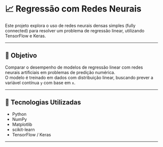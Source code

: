 # 📈 Regressão com Redes Neurais

Este projeto explora o uso de redes neurais densas simples (fully connected) para resolver um problema de regressão linear, utilizando TensorFlow e Keras.

---

## 🎯 Objetivo

Comparar o desempenho de modelos de regressão linear com redes neurais artificiais em problemas de predição numérica.  
O modelo é treinado em dados com distribuição linear, buscando prever a variável contínua `y` com base em `x`.

---

## 🧠 Tecnologias Utilizadas

- Python
- NumPy
- Matplotlib
- scikit-learn
- TensorFlow / Keras

---
